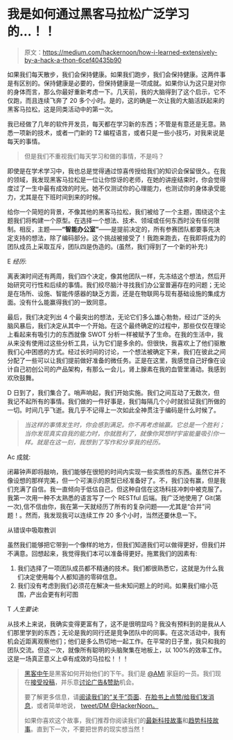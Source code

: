 # 我是如何通过黑客马拉松广泛学习的…！！

> 原文：<https://medium.com/hackernoon/how-i-learned-extensively-by-a-hack-a-thon-6cef40435b90>

如果我们每天散步，我们会保持健康。如果我们跑步，我们会保持健康。这两件事是有区别的。保持健康是必要的，但保持健康是一项成就。如果你认为这只是对你的身体而言，那么你最好重新考虑一下。几天前，我的大脑得到了这个启示，它不仅跑，而且连续飞奔了 20 多个小时。是的，这的确是一次让我的大脑活跃起来的黑客马拉松，这是同类活动中的第一次。

我已经做了几年的软件开发员，每天都在学习新的东西；不管是有意还是无意。熟悉一项新的技术，或者一门新的 T2 编程语言，或者只是一些小技巧，对我来说是每天的事情。

> 但是我们不重视我们每天学习和做的事情，不是吗？

即使是在学术学习中，我也总是觉得通过惊喜传授给我们的知识会保留很久。在我的领域，我发现黑客马拉松是一位让你惊讶的老师，在她的讲座结束时，你会觉得度过了一生中最有成效的时光。她不仅测试你的心理能力，也测试你的身体承受能力，尤其是在下班时间到来的时候。

给你一个简短的背景，不像其他的黑客马拉松，我们被给了一个主题，围绕这个主题我们将构建一个原型。在选择一个想法、技术、领域或任何东西时没有任何限制。相反，主题——**“智能办公室”**——是提前决定的，所有参赛团队都要事先决定支持的想法，除了编码部分。这个挑战被接受了！我跑来跑去，在我即将成为的团队成员上采取互斥，团队四是伪造的。(虽然，我们得到了一个新的补充:)

E *经历*:

离表演时间还有两周，我们四个决定，像其他团队一样，先冻结这个想法，然后开始研究可行性和后续的事情。我们绞尽脑汁寻找我们办公室普遍存在的问题；无论是在场所、设施、智能传感器的缺乏方面，还是在物联网与现有基础设施的集成方面。没有什么能赢得我们的一致同意。

最后，我们决定列出 4 个最突出的想法，无论它们多么雄心勃勃，经过广泛的头脑风暴后，我们决定从其中一个开始。在这个最终确定的过程中，那些仅仅在理论上看起来有吸引力的东西就像 SWOT 分析一样被赋予了生命。在我的生活中，我从来没有使用过这些分析工具，认为它们是多余的。但很快，我喜欢上了他们驱散我们心中困惑的方式。经过长时间的讨论，一个想法被确定下来，我们在彼此之间分配了一些可以让我们提前做好准备的微任务。正是在这里，我感觉自己好像在设计自己初创公司的产品架构，有那么一会儿，肾上腺素在我的血管里涌动。我感到欢欣鼓舞。

D 日到了，我们集合了。哨声响起，我们开始实施。我们之间互动了无数次，但我记不起所有的事情。我们做的一件好事是，我们每隔几个小时就验证我们所做的一切。时间几乎飞逝。我几乎不记得上一次如此全神贯注于编码是什么时候了。

> *当这样的事情发生时，你会感到满足。你不再考虑输赢。它总是一个胜利；当你发现真实自我的能力时，你就胜利了，就像你冥想时宇宙能量吸引你一样。就是在这一刻，我想到了写作和分享我的经历。*

Ac 成就:

闭幕钟声即将敲响，我们能够在很短的时间内实现一些实质性的东西。虽然它并不像设想的那样完美，但一个可演示的原型已经准备好了。不，我们没有赢，但是我们充满了自信。我一直倾向于低估自己，但这种自信在这场科技冲刺中被克服了。我第一次用一种不太熟悉的语言写了一个 RESTful 后端。我广泛地使用了 Git(第一次),信不信由你，我在第一天就经历了所有的复杂问题——尤其是“合并”问题！。然而，我发现我可以连续工作 20 多个小时，当然还要休息一下。

从错误中吸取教训

虽然我们能够把它带到一个像样的地方，但我们知道我们可以做得更好，但我们并不满意。回想起来，我觉得我们本可以准备得更好。拖累我们的因素有:

1.  我们选择了一项团队成员都不精通的技术。我们都很熟悉它，这就是为什么我们决定使用每个人都知道的零碎信息。
2.  我们没有考虑到我们必须花在解决一些未知问题上的时间。如果我们缩小范围，产出会更有利可图

T *人生要诀*:

从技术上来说，我确实变得更富有了，这不是很明显吗？我没有预料到的是我从人们那里学到的东西；无论是我的同行还是竞争团队中的同事。在这次活动中，我有机会近距离观察他们；他们是多么热切地一起工作。在平常的日子里，我只和我的团队交流。但这一次，就像所有聪明的头脑聚集在地板上，以 100%的效率工作。这是一场真正意义上卓有成效的马拉松！！！

> [黑客中午](http://bit.ly/Hackernoon)是黑客如何开始他们的下午。我们是 [@AMI](http://bit.ly/atAMIatAMI) 家庭的一员。我们现在[接受投稿](http://bit.ly/hackernoonsubmission)，并乐意[讨论广告&赞助](mailto:partners@amipublications.com)机会。
> 
> 要了解更多信息，请[阅读我们的“关于”页面](https://goo.gl/4ofytp)、[在脸书上点赞/给我们发消息](http://bit.ly/HackernoonFB)，或者简单地说， [tweet/DM @HackerNoon。](https://goo.gl/k7XYbx)
> 
> 如果你喜欢这个故事，我们推荐你阅读我们的[最新科技故事](http://bit.ly/hackernoonlatestt)和[趋势科技故事](https://hackernoon.com/trending)。直到下一次，不要把世界的现实想当然！